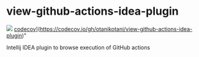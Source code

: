 # view-github-actions-idea-plugin

![](https://github.com/otanikotani/view-github-actions-idea-plugin/workflows/Check/badge.svg)
[codecov](https://codecov.io/gh/otanikotani/view-github-actions-idea-plugin/branch/master/graph/badge.svg)](https://codecov.io/gh/otanikotani/view-github-actions-idea-plugin)"

Intellij IDEA plugin to browse execution of GitHub actions
